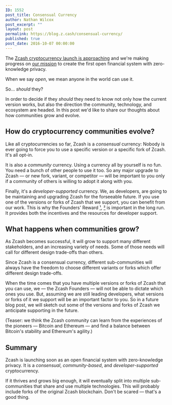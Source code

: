 ```yaml
---
ID: 1552
post_title: Consensual Currency
author: Nathan Wilcox
post_excerpt: ""
layout: post
permalink: https://blog.z.cash/consensual-currency/
published: true
post_date: 2016-10-07 00:00:00
---
```

The <a class="reference external" href="/announcing-beta-series/">Zcash cryptocurrency launch is approaching</a> and we're making progress on <a class="reference external" href="/helloworld/">our mission</a> to create the first open financial system with zero-knowledge privacy.

When we say <cite>open</cite>, we mean anyone in the world can use it.

So… <em>should</em> they?

In order to decide if they <em>should</em> they need to know not only how the current version works, but also the direction the community, technology, and ecosystem are headed. In this post we'd like to share our thoughts about how communities grow and evolve.
<div id="how-do-cryptocurrency-communities-evolve" class="section">
<h2>How do cryptocurrency communities evolve?</h2>
Like all cryptocurrencies so far, Zcash is a <em>consensual</em> currency: Nobody is ever going to force you to use a specific version or a specific fork of Zcash. It's all opt-in.

It is also a <em>community</em> currency. Using a currency all by yourself is no fun. You need a bunch of other people to use it too. So any major upgrade to Zcash — or new fork, variant, or competitor — will be important to you ​only​ if a community of others is willing to adopt it along with you.

Finally, it's a <em>developer-supported</em> currency. We, as developers, are going to be maintaining and upgrading Zcash for the forseeable future. If you use one of the versions or forks of Zcash that we support, you can benefit from our work. This is why the Founders' Reward <a class="reference external" href="/funding/">¹</a>, <a class="reference external" href="/continued-funding-and-transparency/">²</a> is important in the long run. It provides both the incentives and the resources for developer support.

</div>
<div id="what-happens-when-communities-grow" class="section">
<h2>What happens when communities grow?</h2>
As Zcash becomes successful, it will grow to support many different stakeholders, and an increasing variety of needs. Some of those needs will call for different design trade-offs than others.

Since Zcash is a consensual currency, different sub-communities will always have the freedom to choose different variants or forks which offer different design trade-offs.

When the time comes that you have multiple versions or forks of Zcash that you can use, we — the Zcash Founders — will not be able to dictate which ones you use. But, assuming we are still leading developers, what versions or forks of it we support will be an important factor to you. So in a future blog post, we will sketch out some of the versions and forks of Zcash we anticipate supporting in the future.

(Teaser: we think the Zcash community can learn from the experiences of the pioneers — Bitcoin and Ethereum — and find a balance between Bitcoin's stability and Ethereum's agility.)

</div>
<div id="summary" class="section">
<h2>Summary</h2>
Zcash is launching soon as an open financial system with zero-knowledge privacy. It is a <em>consensual</em>, <em>community-based</em>, and <em>developer-supported</em> cryptocurrency.

If it thrives and grows big enough, it will eventually split into multiple sub-communities that share and use multiple technologies. This will probably include forks of the original Zcash blockchain. Don't be scared — that's a good thing.

</div>